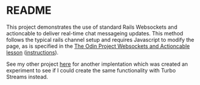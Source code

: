 # README

This project demonstrates the use of standard Rails Websockets and actioncable to deliver real-time chat messageing updates. This method follows the typical rails channel setup and requires Javascript to modify the page, as is specified in the [The Odin Project Websockets and Actioncable lesson](https://www.theodinproject.com/lessons/ruby-on-rails-websockets-and-actioncable) ([instructions](https://github.com/TheOdinProject/curriculum/blob/main/ruby_on_rails/mailers_advanced_topics/actioncable_lesson.md)).

See my other project [here](https://github.com/kevintsander/odin-messages-turbo) for another implentation which was created an experiment to see if I could create the same functionality with Turbo Streams instead.
